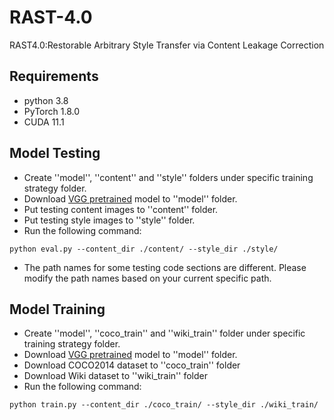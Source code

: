 # RAST-4.0
RAST4.0:Restorable Arbitrary Style Transfer via Content Leakage Correction

## Requirements  
- python 3.8
- PyTorch 1.8.0
- CUDA 11.1

## Model Testing
- Create ''model'', ''content'' and ''style'' folders under specific training strategy folder.
- Download [VGG pretrained](https://drive.google.com/file/d/1cI6ubAziMdOsSJZEvfofW-iCtnCmsONL/view?usp=share_link) model to ''model'' folder.
- Put testing content images to ''content'' folder.
- Put testing style images to ''style'' folder.
- Run the following command:
```
python eval.py --content_dir ./content/ --style_dir ./style/
```
- The path names for some testing code sections are different. Please modify the path names based on your current specific path.
  
## Model Training
- Create ''model'', ''coco_train'' and ''wiki_train'' folder under specific training strategy folder.
- Download [VGG pretrained](https://drive.google.com/file/d/1cI6ubAziMdOsSJZEvfofW-iCtnCmsONL/view?usp=share_link) model to ''model'' folder.
- Download COCO2014 dataset to ''coco_train'' folder
- Download Wiki dataset to ''wiki_train'' folder
- Run the following command:
```
python train.py --content_dir ./coco_train/ --style_dir ./wiki_train/
```
